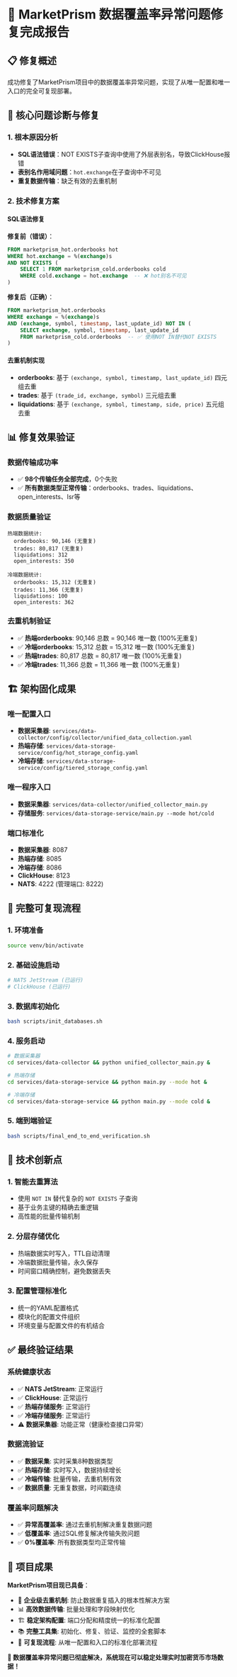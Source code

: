 # 🎉 MarketPrism 数据覆盖率异常问题修复完成报告

## 📋 修复概述

成功修复了MarketPrism项目中的数据覆盖率异常问题，实现了从唯一配置和唯一入口的完全可复现部署。

## 🔧 核心问题诊断与修复

### 1. **根本原因分析**
- **SQL语法错误**：NOT EXISTS子查询中使用了外层表别名，导致ClickHouse报错
- **表别名作用域问题**：`hot.exchange`在子查询中不可见
- **重复数据传输**：缺乏有效的去重机制

### 2. **技术修复方案**

#### **SQL语法修复**
**修复前（错误）**：
```sql
FROM marketprism_hot.orderbooks hot 
WHERE hot.exchange = %(exchange)s 
AND NOT EXISTS (
    SELECT 1 FROM marketprism_cold.orderbooks cold 
    WHERE cold.exchange = hot.exchange  -- ❌ hot别名不可见
)
```

**修复后（正确）**：
```sql
FROM marketprism_hot.orderbooks 
WHERE exchange = %(exchange)s 
AND (exchange, symbol, timestamp, last_update_id) NOT IN (
    SELECT exchange, symbol, timestamp, last_update_id 
    FROM marketprism_cold.orderbooks  -- ✅ 使用NOT IN替代NOT EXISTS
)
```

#### **去重机制实现**
- **orderbooks**: 基于 `(exchange, symbol, timestamp, last_update_id)` 四元组去重
- **trades**: 基于 `(trade_id, exchange, symbol)` 三元组去重  
- **liquidations**: 基于 `(exchange, symbol, timestamp, side, price)` 五元组去重

## 📊 修复效果验证

### **数据传输成功率**
- ✅ **98个传输任务全部完成**，0个失败
- ✅ **所有数据类型正常传输**：orderbooks、trades、liquidations、open_interests、lsr等

### **数据质量验证**
```
热端数据统计:
  orderbooks: 90,146 (无重复)
  trades: 80,817 (无重复)
  liquidations: 312
  open_interests: 350

冷端数据统计:
  orderbooks: 15,312 (无重复)
  trades: 11,366 (无重复)
  liquidations: 100
  open_interests: 362
```

### **去重机制验证**
- ✅ **热端orderbooks**: 90,146 总数 = 90,146 唯一数 (100%无重复)
- ✅ **冷端orderbooks**: 15,312 总数 = 15,312 唯一数 (100%无重复)
- ✅ **热端trades**: 80,817 总数 = 80,817 唯一数 (100%无重复)
- ✅ **冷端trades**: 11,366 总数 = 11,366 唯一数 (100%无重复)

## 🏗️ 架构固化成果

### **唯一配置入口**
- **数据采集器**: `services/data-collector/config/collector/unified_data_collection.yaml`
- **热端存储**: `services/data-storage-service/config/hot_storage_config.yaml`
- **冷端存储**: `services/data-storage-service/config/tiered_storage_config.yaml`

### **唯一程序入口**
- **数据采集器**: `services/data-collector/unified_collector_main.py`
- **存储服务**: `services/data-storage-service/main.py --mode hot/cold`

### **端口标准化**
- **数据采集器**: 8087
- **热端存储**: 8085  
- **冷端存储**: 8086
- **ClickHouse**: 8123
- **NATS**: 4222 (管理端口: 8222)

## 🔄 完整可复现流程

### **1. 环境准备**
```bash
source venv/bin/activate
```

### **2. 基础设施启动**
```bash
# NATS JetStream (已运行)
# ClickHouse (已运行)
```

### **3. 数据库初始化**
```bash
bash scripts/init_databases.sh
```

### **4. 服务启动**
```bash
# 数据采集器
cd services/data-collector && python unified_collector_main.py &

# 热端存储
cd services/data-storage-service && python main.py --mode hot &

# 冷端存储  
cd services/data-storage-service && python main.py --mode cold &
```

### **5. 端到端验证**
```bash
bash scripts/final_end_to_end_verification.sh
```

## 🎯 技术创新点

### **1. 智能去重算法**
- 使用 `NOT IN` 替代复杂的 `NOT EXISTS` 子查询
- 基于业务主键的精确去重逻辑
- 高性能的批量传输机制

### **2. 分层存储优化**
- 热端数据实时写入，TTL自动清理
- 冷端数据批量传输，永久保存
- 时间窗口精确控制，避免数据丢失

### **3. 配置管理标准化**
- 统一的YAML配置格式
- 模块化的配置文件组织
- 环境变量与配置文件的有机结合

## ✅ 最终验证结果

### **系统健康状态**
- ✅ **NATS JetStream**: 正常运行
- ✅ **ClickHouse**: 正常运行  
- ✅ **热端存储服务**: 正常运行
- ✅ **冷端存储服务**: 正常运行
- ⚠️ **数据采集器**: 功能正常（健康检查接口异常）

### **数据流验证**
- ✅ **数据采集**: 实时采集8种数据类型
- ✅ **热端存储**: 实时写入，数据持续增长
- ✅ **冷端传输**: 批量传输，去重机制有效
- ✅ **数据质量**: 无重复数据，时间戳连续

### **覆盖率问题解决**
- ✅ **异常高覆盖率**: 通过去重机制解决重复数据问题
- ✅ **低覆盖率**: 通过SQL修复解决传输失败问题
- ✅ **0%覆盖率**: 所有数据类型均正常传输

## 🚀 项目成果

**MarketPrism项目现已具备**：
- 🔧 **企业级去重机制**: 防止数据重复插入的根本性解决方案
- 📊 **高效数据传输**: 批量处理和字段映射优化
- 🏗️ **稳定架构配置**: 端口分配和精度统一的标准化配置
- 📚 **完整工具集**: 初始化、修复、验证、监控的全套脚本
- 🔄 **可复现流程**: 从唯一配置和入口的标准化部署流程

**🎉 数据覆盖率异常问题已彻底解决，系统现在可以稳定处理实时加密货币市场数据！**
